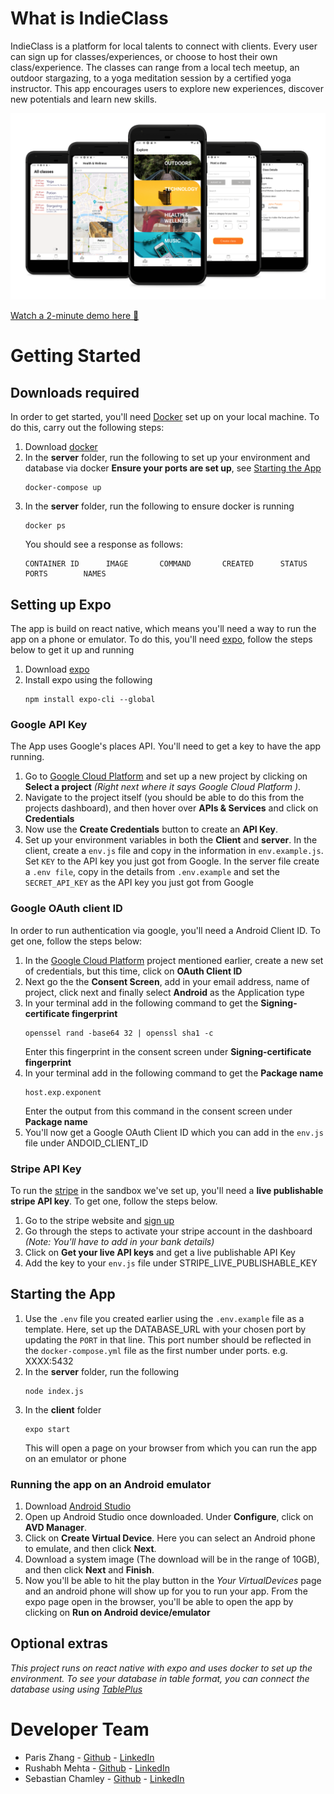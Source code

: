 # What is IndieClass

IndieClass is a platform for local talents to connect with clients. Every user can sign up for classes/experiences, or choose to host their own class/experience. The classes can range from a local tech meetup, an outdoor stargazing, to a yoga meditation session by a certified yoga instructor. This app encourages users to explore new experiences, discover new potentials and learn new skills.

![Screenshots](/__screenshots/image.png)

[Watch a 2-minute demo here 🙌](https://www.canva.com/design/DAEIJ7SlZb0/-SEovkewYt6YuwrUhOmozQ/view?utm_content=DAEIJ7SlZb0&utm_campaign=designshare&utm_medium=link&utm_source=publishsharelink)

# Getting Started

## Downloads required

In order to get started, you'll need [Docker](https://www.docker.com/) set up on your local machine. To do this, carry out the following steps:

1. Download [docker](https://www.docker.com/get-started)
2. In the **server** folder, run the following to set up your environment and database via docker **Ensure your ports are set up**, see [Starting the App](#starting-the-app)
   <pre><code>docker-compose up</code></pre>
3. In the **server** folder, run the following to ensure docker is running
   <pre><code>docker ps</code></pre>
   You should see a response as follows:
   <pre><code>CONTAINER ID      IMAGE       COMMAND       CREATED      STATUS       PORTS        NAMES</code></pre>

## Setting up Expo

The app is build on react native, which means you'll need a way to run the app on a phone or emulator. To do this, you'll need [expo](https://expo.io/), follow the steps below to get it up and running

1. Download [expo](https://expo.io/learn)
2. Install expo using the following
   <pre><code>npm install expo-cli --global</code></pre>

### Google API Key

The App uses Google's places API. You'll need to get a key to have the app running.

1. Go to [Google Cloud Platform](https://console.cloud.google.com/home) and set up a new project by clicking on **Select a project** _(Right next where it says Google Cloud Platform )_.
2. Navigate to the project itself (you should be able to do this from the projects dashboard), and then hover over **APIs & Services** and click on **Credentials**
3. Now use the **Create Credentials** button to create an **API Key**.
4. Set up your environment variables in both the **Client** and **server**. In the client, create a `env.js` file and copy in the information in `env.example.js`. Set `KEY` to the API key you just got from Google. In the server file create a `.env file`, copy in the details from `.env.example` and set the `SECRET_API_KEY` as the API key you just got from Google

### Google OAuth client ID
In order to run authentication via google, you'll need a Android Client ID. To get one, follow the steps below:
1. In the [Google Cloud Platform](https://console.cloud.google.com/home) project mentioned earlier, create a new set of credentials, but this time, click on **OAuth Client ID**
2. Next go the the **Consent Screen**, add in your email address, name of project, click next and finally select **Android** as the Application type
3. In your terminal add in the following command to get the **Signing-certificate fingerprint**
   <pre><code>openssel rand -base64 32 | openssl sha1 -c</code></pre>
   Enter this fingerprint in the consent screen under **Signing-certificate fingerprint**
4. In your terminal add in the following command to get the **Package name**
   <pre><code>host.exp.exponent</code></pre>
   Enter the output from this command in the consent screen under **Package name**
5. You'll now get a Google OAuth Client ID which you can add in the `env.js` file under ANDOID_CLIENT_ID

### Stripe API Key

To run the [stripe](https://stripe.com/en-gb-us) in the sandbox we've set up, you'll need a **live publishable stripe API key**. To get one, follow the steps below.

1. Go to the stripe website and [sign up](https://stripe.com/en-gb-us)
2. Go through the steps to activate your stripe account in the dashboard _(Note: You'll have to add in your bank details)_
3. Click on **Get your live API keys** and get a live publishable API Key
4. Add the key to your `env.js` file under STRIPE_LIVE_PUBLISHABLE_KEY

## Starting the App

1. Use the `.env` file you created earlier using the `.env.example` file as a template. Here, set up the DATABASE_URL with your chosen port by updating the `PORT` in that line. This port number should be reflected in the `docker-compose.yml` file as the first number under ports. e.g. XXXX:5432
2. In the **server** folder, run the following
   <pre><code>node index.js</code></pre>
3. In the **client** folder
   <pre><code>expo start</code></pre>
   This will open a page on your browser from which you can run the app on an emulator or phone

### Running the app on an Android emulator

1. Download [Android Studio](https://developer.android.com/studio)
2. Open up Android Studio once downloaded. Under **Configure**, click on **AVD Manager**.
3. Click on **Create Virtual Device**. Here you can select an Android phone to emulate, and then click **Next**.
4. Download a system image (The download will be in the range of 10GB), and then click **Next** and **Finish**.
5. Now you'll be able to hit the play button in the _Your VirtualDevices_ page and an android phone will show up for you to run your app.
   From the expo page open in the browser, you'll be able to open the app by clicking on **Run on Android device/emulator**

## Optional extras

_This project runs on react native with expo and uses docker to set up the environment. To see your database in table format, you can connect the database using using [TablePlus](https://tableplus.com/)_

# Developer Team

- Paris Zhang - [Github](https://github.com/ParisQZhang) - [LinkedIn](https://www.linkedin.com/in/paris-qing-zhang/)
- Rushabh Mehta - [Github](https://github.com/RushabhM2) - [LinkedIn](www.linkedin.com/in/RushabhM2)
- Sebastian Chamley - [Github](https://github.com/chamley) - [LinkedIn](https://www.linkedin.com/in/sebastian-chamley-1277a11a1/)
